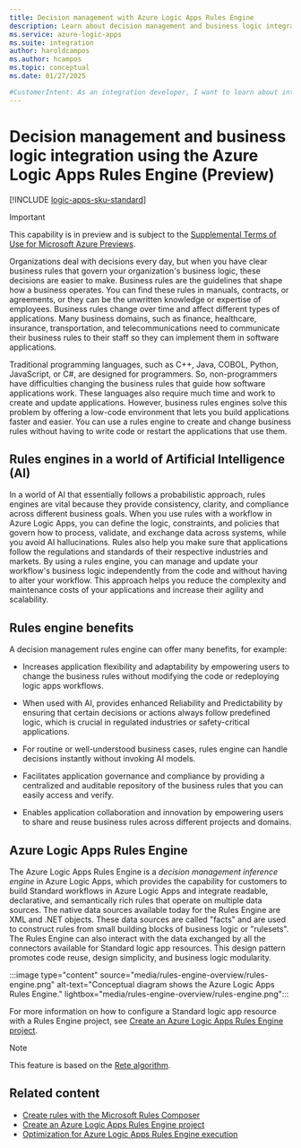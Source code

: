 ```yaml
---
title: Decision management with Azure Logic Apps Rules Engine
description: Learn about decision management and business logic integration with Standard logic app workflows using the Azure Logic Apps Rules Engine.
ms.service: azure-logic-apps
ms.suite: integration
author: haroldcampos
ms.author: hcampos
ms.topic: conceptual
ms.date: 01/27/2025

#CustomerIntent: As an integration developer, I want to learn about integrating business logic and decision management capabilities with Standard workflows in Azure Logic Apps.
---
```


# Decision management and business logic integration using the Azure Logic Apps Rules Engine (Preview)

[!INCLUDE [logic-apps-sku-standard](../../../includes/logic-apps-sku-standard.md)]

> [!IMPORTANT]
> This capability is in preview and is subject to the 
> [Supplemental Terms of Use for Microsoft Azure Previews](https://azure.microsoft.com/support/legal/preview-supplemental-terms/).

Organizations deal with decisions every day, but when you have clear business rules that govern your organization's business logic, these decisions are easier to make. Business rules are the guidelines that shape how a business operates. You can find these rules in manuals, contracts, or agreements, or they can be the unwritten knowledge or expertise of employees. Business rules change over time and affect different types of applications. Many business domains, such as finance, healthcare, insurance, transportation, and telecommunications need to communicate their business rules to their staff so they can implement them in software applications.

Traditional programming languages, such as C++, Java, COBOL, Python, JavaScript, or C#, are designed for programmers. So, non-programmers have difficulties changing the business rules that guide how software applications work. These languages also require much time and work to create and update applications. However, business rules engines solve this problem by offering a low-code environment that lets you build applications faster and easier. You can use a rules engine to create and change business rules without having to write code or restart the applications that use them.

## Rules engines in a world of Artificial Intelligence (AI)

In a world of AI that essentially follows a probabilistic approach, rules engines are vital because they provide consistency, clarity, and compliance across different business goals. When you use rules with a workflow in Azure Logic Apps, you can define the logic, constraints, and policies that govern how to process, validate, and exchange data across systems, while you avoid AI hallucinations. Rules also help you make sure that applications follow the regulations and standards of their respective industries and markets. By using a rules engine, you can manage and update your workflow's business logic independently from the code and without having to alter your workflow. This approach helps you reduce the complexity and maintenance costs of your applications and increase their agility and scalability.

## Rules engine benefits

A decision management rules engine can offer many benefits, for example:

- Increases application flexibility and adaptability by empowering users to change the business rules without modifying the code or redeploying logic apps workflows.

- When used with AI, provides enhanced Reliability and Predictability by ensuring that certain decisions or actions always follow predefined logic, which is crucial in regulated industries or safety-critical applications.

- For routine or well-understood business cases, rules engine can handle decisions instantly without invoking AI models.

- Facilitates application governance and compliance by providing a centralized and auditable repository of the business rules that you can easily access and verify.

- Enables application collaboration and innovation by empowering users to share and reuse business rules across different projects and domains.

## Azure Logic Apps Rules Engine

The Azure Logic Apps Rules Engine is a *decision management inference engine* in Azure Logic Apps, which provides the capability for customers to build Standard workflows in Azure Logic Apps and integrate readable, declarative, and semantically rich rules that operate on multiple data sources. The native data sources available today for the Rules Engine are XML and .NET objects. These data sources are called "facts" and are used to construct rules from small building blocks of business logic or "rulesets". The Rules Engine can also interact with the data exchanged by all the connectors available for Standard logic app resources. This design pattern promotes code reuse, design simplicity, and business logic modularity.

:::image type="content" source="media/rules-engine-overview/rules-engine.png" alt-text="Conceptual diagram shows the Azure Logic Apps Rules Engine." lightbox="media/rules-engine-overview/rules-engine.png":::

For more information on how to configure a Standard logic app resource with a Rules Engine project, see [Create an Azure Logic Apps Rules Engine project](create-rules-engine-project.md).

> [!NOTE]
>
> This feature is based on the [Rete algorithm](https://ieeexplore.ieee.org/document/5454996).

## Related content

- [Create rules with the Microsoft Rules Composer](create-rules.md)
- [Create an Azure Logic Apps Rules Engine project](create-rules-engine-project.md)
- [Optimization for Azure Logic Apps Rules Engine execution](rules-engine-optimization.md)
